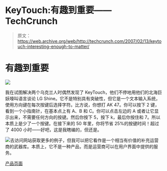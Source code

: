 # KeyTouch:有趣到重要——TechCrunch

> 原文：<https://web.archive.org/web/http://techcrunch.com/2007/02/13/keytouch-interesting-enough-to-matter/>

# 有趣到重要

![](img/18762985cff6a2e1d3bcad05e0043cd1.png)

我在试图解决两个乌克兰人时偶然发现了 KeyTouch，他们不停地用他们的北海巨妖嚎叫语言谈论 LG Shine。它不是特别具有突破性，但它是一个文本输入系统，使用方向键在每次按键后选择字符。比方说，你想打 AK 47。你可以按下 2 键，看到一个小指南针，在基本点上有 A、B 和 C。你可以点击左边的 A 或者让它显示出来，不需要任何方向的按键。然后你按下 5，按下 k，最后你按住和 7。所以本质上是少了一个按键。在接下来的 50 年里，你将节省 25%的按键时间！超过了 4000 小时——好吧，这是我瞎编的，但还是。

![](img/8a0f1f585b335f6f550754afe9322ce1.png)去访问网站获取更多的例子，但我可以把它看作是一个相当有价值的补充运营商的武器库。本质上，它不是一种产品，而是运营商可以在用户界面中提供的服务。

[产品页面](https://web.archive.org/web/20210412003347/http://www.keytouch.com/)